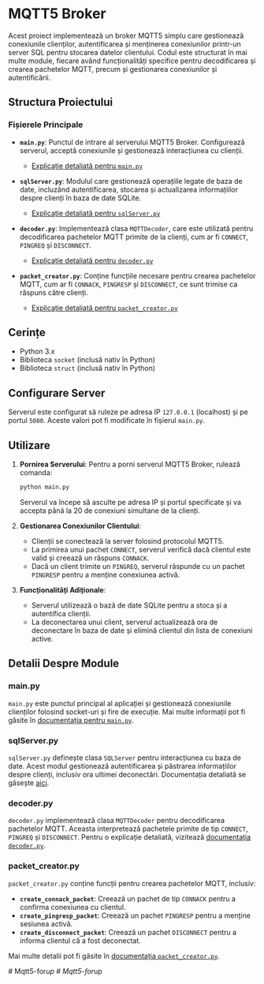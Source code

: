 # MQTT5 Broker

Acest proiect implementează un broker MQTT5 simplu care gestionează conexiunile clienților, autentificarea și menținerea conexiunilor printr-un server SQL pentru stocarea datelor clientului. Codul este structurat în mai multe module, fiecare având funcționalități specifice pentru decodificarea și crearea pachetelor MQTT, precum și gestionarea conexiunilor și autentificării.

## Structura Proiectului

### Fișierele Principale

- **`main.py`**: Punctul de intrare al serverului MQTT5 Broker. Configurează serverul, acceptă conexiunile și gestionează interacțiunea cu clienții.
  - [Explicație detaliată pentru `main.py`](Docs/main.md)

- **`sqlServer.py`**: Modulul care gestionează operațiile legate de baza de date, incluzând autentificarea, stocarea și actualizarea informațiilor despre clienți în baza de date SQLite.
  - [Explicație detaliată pentru `sqlServer.py`](Docs/sqlServer.md)

- **`decoder.py`**: Implementează clasa `MQTTDecoder`, care este utilizată pentru decodificarea pachetelor MQTT primite de la clienți, cum ar fi `CONNECT`, `PINGREQ` și `DISCONNECT`.
  - [Explicație detaliată pentru `decoder.py`](Docs/decoder.md)

- **`packet_creator.py`**: Conține funcțiile necesare pentru crearea pachetelor MQTT, cum ar fi `CONNACK`, `PINGRESP` și `DISCONNECT`, ce sunt trimise ca răspuns către clienți.
  - [Explicație detaliată pentru `packet_creator.py`](Docs/packet_creator.md)

## Cerințe

- Python 3.x
- Biblioteca `socket` (inclusă nativ în Python)
- Biblioteca `struct` (inclusă nativ în Python)

## Configurare Server

Serverul este configurat să ruleze pe adresa IP `127.0.0.1` (localhost) și pe portul `5000`. Aceste valori pot fi modificate în fișierul `main.py`.

## Utilizare

1. **Pornirea Serverului**:
   Pentru a porni serverul MQTT5 Broker, rulează comanda:
   ```bash
   python main.py
   ```
   Serverul va începe să asculte pe adresa IP și portul specificate și va accepta până la 20 de conexiuni simultane de la clienți.

2. **Gestionarea Conexiunilor Clientului**:
   - Clienții se conectează la server folosind protocolul MQTT5.
   - La primirea unui pachet `CONNECT`, serverul verifică dacă clientul este valid și creează un răspuns `CONNACK`.
   - Dacă un client trimite un `PINGREQ`, serverul răspunde cu un pachet `PINGRESP` pentru a menține conexiunea activă.

3. **Funcționalități Adiționale**:
   - Serverul utilizează o bază de date SQLite pentru a stoca și a autentifica clienții.
   - La deconectarea unui client, serverul actualizează ora de deconectare în baza de date și elimină clientul din lista de conexiuni active.

## Detalii Despre Module

### main.py

`main.py` este punctul principal al aplicației și gestionează conexiunile clienților folosind socket-uri și fire de execuție. Mai multe informații pot fi găsite în [documentația pentru `main.py`](Docs/main.md).

### sqlServer.py

`sqlServer.py` definește clasa `SQLServer` pentru interacțiunea cu baza de date. Acest modul gestionează autentificarea și păstrarea informațiilor despre clienți, inclusiv ora ultimei deconectări. Documentația detaliată se găsește [aici](Docs/sqlServer.md).

### decoder.py

`decoder.py` implementează clasa `MQTTDecoder` pentru decodificarea pachetelor MQTT. Aceasta interpretează pachetele primite de tip `CONNECT`, `PINGREQ` și `DISCONNECT`. Pentru o explicație detaliată, vizitează [documentația `decoder.py`](Docs/decoder.md).

### packet_creator.py

`packet_creator.py` conține funcții pentru crearea pachetelor MQTT, inclusiv:
- **`create_connack_packet`**: Creează un pachet de tip `CONNACK` pentru a confirma conexiunea cu clientul.
- **`create_pingresp_packet`**: Creează un pachet `PINGRESP` pentru a menține sesiunea activă.
- **`create_disconnect_packet`**: Creează un pachet `DISCONNECT` pentru a informa clientul că a fost deconectat.

Mai multe detalii pot fi găsite în [documentația `packet_creator.py`](Docs/packet_creator.md).

#   M q t t 5 - f o r _ u p  
 #   M q t t 5 - f o r _ u p  
 